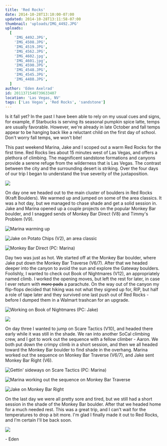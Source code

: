 ```yaml
---
title: 'Red Rocks'
date: 2014-10-28T13:10:00-07:00
updated: 2014-10-28T13:11:58-07:00
thumbnail: 'uploads/IMG_4492.JPG'
uploads:
  [
    'IMG_4492.JPG',
    'IMG_4508.JPG',
    'IMG_4519.JPG',
    'IMG_4562.JPG',
    'IMG_4602.jpg',
    'IMG_4601.jpg',
    'IMG_4590.JPG',
    'IMG_4548.JPG',
    'IMG_4545.JPG',
    'IMG_4488.JPG',
  ]
author: 'Eden Axelrad'
id: 2011371540739633407
location: 'Las Vegas, NV'
tags: ['Las Vegas', 'Red Rocks', 'sandstone']
---
```


Is it fall yet? In the past I have been able to rely on my usual cues and signs, for example, if Starbucks is serving its seasonal pumpkin spice latte, temps are usually favorable. However, we're already in late October and fall temps appear to be hanging back like a reluctant child on the first day of school. Don't worry fall temps, we won't bite!

This past weekend Marina, Jake and I scoped out a warm Red Rocks for the first time. Red Rocks lies about 15 minutes west of Las Vegas, and offers a plethora of climbing. The magnificent sandstone formations and canyons provide a serene refuge from the wilderness that is Las Vegas. The contrast between the city and the surrounding desert is striking. Over the four days of our trip I began to understand the true severity of the juxtaposition.

![](uploads/IMG_4492.JPG)

On day one we headed out to the main cluster of boulders in Red Rocks (Kraft Boulders). We warmed up and jumped on some of the area classics. It was a hot day, but we managed to chase shade and get a solid session in. Jake and Marina opened up a couple projects on the popular Monkey Bar boulder, and I snagged sends of Monkey Bar Direct (V8) and Timmy's Problem (V9).

![Marina warming up](uploads/IMG_4508.JPG)

![Jake on Potato Chips (V2), an area classic](uploads/IMG_4519.JPG)

![Monkey Bar Direct (PC: Marina)](uploads/IMG_4562.JPG)

Day two was just as hot. We started off at the Monkey Bar boulder, where Jake put down the Monkey Bar Traverse (V6/7). After that we headed deeper into the canyon to avoid the sun and explore the Gateway boulders. Foolishly, I wanted to check out Book of Nightmares (V12), an appropriately named climb. I worked the opening moves, but left the rest for later, in case I ever return with ~~more pads~~ a parachute. On the way out of the canyon my flip-flops decided that hiking was not what they signed up for, RIP, but half a role of tape later and they survived one last push out of Red Rocks - before I dumped them in a Walmart trashcan for an upgrade.

![Working on Book of Nightmares (PC: Jake)](uploads/IMG_4602.jpg)

![](uploads/IMG_4601.jpg)

On day three I wanted to jump on Scare Tactics (V10), and headed there early while it was still in the shade. We ran into another SoCal climbing crew, and I got to work out the sequence with a fellow climber - Aaron. We both put down the crimpy climb in a short session, and then we all headed toward the Monkey Bar boulder to find shade in the overhang. Marina worked out the sequence on Monkey Bar Traverse (V6/7), and Jake sent Monkey Bar Right (V6).

![Gettin' sideways on Scare Tactics (PC: Marina)](uploads/IMG_4590.JPG)

![Marina working out the sequence on Monkey Bar Traverse](uploads/IMG_4548.JPG)

![Jake on Monkey Bar Right](uploads/IMG_4545.JPG)

On the last day we were all pretty sore and tired, but we still had a short session in the shade of the Monkey Bar boulder. After that we headed home for a much needed rest. This was a great trip, and I can't wait for the temperatures to drop a bit more. I'm glad I finally made it out to Red Rocks, and I'm certain I'll be back soon.

![](uploads/IMG_4488.JPG)

\- Eden
